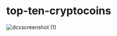 # top-ten-cryptocoins
![dcxscreenshot (1)](https://user-images.githubusercontent.com/52593756/137869000-a487cea4-8442-463c-bef1-f5dbab7af804.png)
